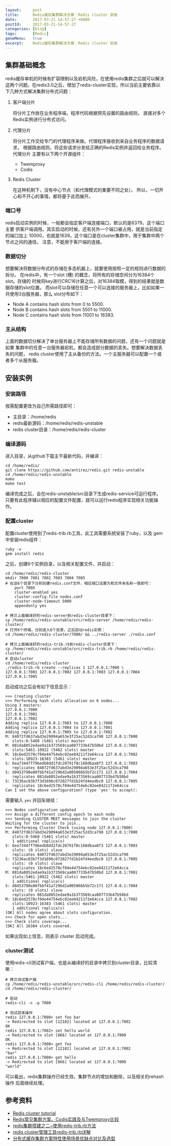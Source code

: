 ```yaml
---
layout:     post
title:      Redis缓存集群解决方案：Redis cluster 安装
date:       2017-03-21 14:57:27 +0800
postId:     2017-03-21-14-57-27
categories: [blog]
tags:       [Redis]
geneMenu:   true
excerpt:    Redis缓存集群解决方案：Redis cluster 安装
---
```


## 集群基础概念

redis缓存单机的时候有扩容限制以及宕机风险，在使用redis集群之后就可以解决
这两个问题。在redis3.0之后，增加了redis-cluster实现，所以当前主要依靠以
下几种方式解决集群分布式问题：

1) 客户端分片

    将分片工作放在业务程序端，程序代码根据预先设置的路由规则，
    直接对多个Redis实例进行分布式访问。

2) 代理分片

    将分片工作交给专门的代理程序来做。代理程序接收到来自业务程序的数据请求，
    根据路由规则，将这些请求分发给正确的Redis实例并返回给业务程序。代理分片
    主要有以下两个开源组件：
    - Twemproxy
    - Codis

3) Redis Cluster

    在这种机制下，没有中心节点（和代理模式的重要不同之处）。
    所以，一切开心和不开心的事情，都将基于此而展开。

### 端口号

redis启动实例的时候，一般都会指定客户端连接端口，默认的是6379，这个端口主要
供客户端调用。其实启动的时候，还有另外一个端口被占用，就是当前指定的端口加上
10000，也就是1639。这个端口是在cluster集群中，用于集群中两个节点之间的通信。
注意，不能用于客户端的连接。

### 数据切分

想要解决将数据分布式的存储在多态机器上，就要使用按照一定的规则进行数据的拆分。
在redis中，有一个slot (槽) 的概念，将所有的存储空间分为16384个slot。存储的
时候将key进行CRC16计算之后，对16384取模，得到的结果就是数据存储的slot位置。
而slot可以存储在任意一个可以连接的服务器上，比如如果一共使用3台服务器，那么
slot分布如下：

* Node A contains hash slots from 0 to 5500.
* Node B contains hash slots from 5501 to 11000.
* Node C contains hash slots from 11001 to 16383.

### 主从结构

上面的数据切分解决了单台服务器上不能存储所有数据的问题，还有一个问题就是如果
集群中的任意一台服务器宕机，都会造成部分数据的丢失。想要解决数据丢失的问题，
redis cluster使用了主从备份的方法。一个主服务器可以配置一个或者多个从服务器。

## 安装实例

### 安装路径

按需配置更改为自己所需路径即可：

* 主目录：/home/redis
* redis最新源码：/home/redis/redis-unstable
* redis cluster目录：/home/redis/redis-cluster

### 编译源码

进入目录，从github下载主干最新代码，并编译：

```
cd /home/redis/
git clone https://github.com/antirez/redis.git redis-unstable
cd /home/redis/redis-unstable
make
make test
```

编译完成之后，会在redis-unstable/src目录下生成redis-service可运行程序。
只要有此程序辅以相应的配置文件配置，就可以运行redis程序实现相关功能操作。

### 配置cluster

配置cluster使用到了redis-trib.rb工具，此工具需要系统安装了ruby，以及
gem中安装redis组件：

```
ruby -v
gem install redis
```

之后，创建6个实例目录，以及相关配置文件，并启动：

```
cd /home/redis/redis-cluster
mkdir 7000 7001 7002 7003 7004 7005
# 在这6个目录下分别创建redis.conf文件，相应端口设置为和文件夹名称一致即可：
    port 700X
    cluster-enabled yes
    cluster-config-file nodes.conf
    cluster-node-timeout 5000
    appendonly yes

# 拷贝上面编译好的redis-server到redis-cluster目录下：
cp /home/redis/redis-unstable/src/redis-server /home/redis/redis-cluster/
# 打开6个终端，分别进入6个目录，之后启动redis实例：
cd /home/redis/redis-cluster/7000/ && ../redis-server ./redis.conf

# 拷贝上面编译好的redis-trib.rb到redis-cluster目录下：
cp /home/redis/redis-unstable/src/redis-trib.rb /home/redis/redis-cluster/
# 启动cluster
cd /home/redis/redis-cluster
./redis-trib.rb create --replicas 1 127.0.0.1:7000 \
127.0.0.1:7001 127.0.0.1:7002 127.0.0.1:7003 127.0.0.1:7004 127.0.0.1:7005
```

启动成功之后会有如下信息显示：

```
>>> Creating cluster
>>> Performing hash slots allocation on 6 nodes...
Using 3 masters:
127.0.0.1:7000
127.0.0.1:7001
127.0.0.1:7002
Adding replica 127.0.0.1:7003 to 127.0.0.1:7000
Adding replica 127.0.0.1:7004 to 127.0.0.1:7001
Adding replica 127.0.0.1:7005 to 127.0.0.1:7002
M: 84072fd637abd3e29094a653e3f25ac52d3ca798 127.0.0.1:7000
   slots:0-5460 (5461 slots) master
M: 081da8052edae9a1b373569caa007733b47b50bd 127.0.0.1:7001
   slots:5461-10922 (5462 slots) master
M: 18c6ed2578cf04e44754ebc02ee04211f2e64cca 127.0.0.1:7002
   slots:10923-16383 (5461 slots) master
S: 6ea73447f79bedb8dd1fdc20791f8c168dbaa8f3 127.0.0.1:7003
   replicates 84072fd637abd3e29094a653e3f25ac52d3ca798
S: d0453790e80fbbf41a7296d2a005066b5b72c171 127.0.0.1:7004
   replicates 081da8052edae9a1b373569caa007733b47b50bd
S: 73236ac83b7f3d1696c072027fd1b24fd4eedbc0 127.0.0.1:7005
   replicates 18c6ed2578cf04e44754ebc02ee04211f2e64cca
Can I set the above configuration? (type 'yes' to accept):
```

需要输入 `yes` 并回车继续：

```
>>> Nodes configuration updated
>>> Assign a different config epoch to each node
>>> Sending CLUSTER MEET messages to join the cluster
Waiting for the cluster to join..
>>> Performing Cluster Check (using node 127.0.0.1:7000)
M: 84072fd637abd3e29094a653e3f25ac52d3ca798 127.0.0.1:7000
   slots:0-5460 (5461 slots) master
   1 additional replica(s)
S: 6ea73447f79bedb8dd1fdc20791f8c168dbaa8f3 127.0.0.1:7003
   slots: (0 slots) slave
   replicates 84072fd637abd3e29094a653e3f25ac52d3ca798
S: 73236ac83b7f3d1696c072027fd1b24fd4eedbc0 127.0.0.1:7005
   slots: (0 slots) slave
   replicates 18c6ed2578cf04e44754ebc02ee04211f2e64cca
M: 081da8052edae9a1b373569caa007733b47b50bd 127.0.0.1:7001
   slots:5461-10922 (5462 slots) master
   1 additional replica(s)
S: d0453790e80fbbf41a7296d2a005066b5b72c171 127.0.0.1:7004
   slots: (0 slots) slave
   replicates 081da8052edae9a1b373569caa007733b47b50bd
M: 18c6ed2578cf04e44754ebc02ee04211f2e64cca 127.0.0.1:7002
   slots:10923-16383 (5461 slots) master
   1 additional replica(s)
[OK] All nodes agree about slots configuration.
>>> Check for open slots...
>>> Check slots coverage...
[OK] All 16384 slots covered.
```

如果出现如上信息，则表示 cluster 启动完成。

### cluster测试

使用redis-cli测试客户端，也是从编译好的目录中拷贝到cluster目录，比较清晰：

```
# 拷贝测试客户端
cp /home/redis/redis-unstable/src/redis-cli /home/redis/redis-cluster/
cd /home/redis/redis-cluster/

# 启动
redis-cli -c -p 7000

# 测试具体操作
redis 127.0.0.1:7000> set foo bar
-> Redirected to slot [12182] located at 127.0.0.1:7002
OK
redis 127.0.0.1:7002> set hello world
-> Redirected to slot [866] located at 127.0.0.1:7000
OK
redis 127.0.0.1:7000> get foo
-> Redirected to slot [12182] located at 127.0.0.1:7002
"bar"
redis 127.0.0.1:7000> get hello
-> Redirected to slot [866] located at 127.0.0.1:7000
"world"
```

可以看出，redis集群操作已经生效。集群节点的增加和删除，以及相关的rehash操作
后面继续处理。

## 参考资料

* [Redis cluster tutorial](https://redis.io/topics/cluster-tutorial)
* [Redis常见集群方案、Codis实践及与Twemproxy比较](http://blog.csdn.net/mawming/article/details/52171116)
* [redis集群搭建之二~使用redis-trib.rb方法](http://blog.csdn.net/naixiyi/article/details/51339374)
* [redis cluster管理工具redis-trib.rb详解](http://blog.csdn.net/huwei2003/article/details/50973967)
* [分布式缓存集群方案特性使用场景优缺点对比及选型](https://my.oschina.net/tantexian/blog/685620)

